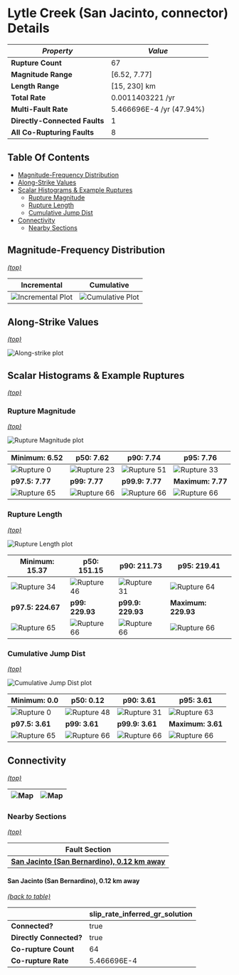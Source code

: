 # Lytle Creek (San Jacinto, connector) Details

| _Property_ | _Value_ |
|-----|-----|
| **Rupture Count** | 67 |
| **Magnitude Range** | [6.52, 7.77] |
| **Length Range** | [15, 230] km |
| **Total Rate** | 0.0011403221 /yr |
| **Multi-Fault Rate** | 5.466696E-4 /yr (47.94%) |
| **Directly-Connected Faults** | 1 |
| **All Co-Rupturing Faults** | 8 |

## Table Of Contents
* [Magnitude-Frequency Distribution](#magnitude-frequency-distribution)
* [Along-Strike Values](#along-strike-values)
* [Scalar Histograms & Example Ruptures](#scalar-histograms--example-ruptures)
  * [Rupture Magnitude](#rupture-magnitude)
  * [Rupture Length](#rupture-length)
  * [Cumulative Jump Dist](#cumulative-jump-dist)
* [Connectivity](#connectivity)
  * [Nearby Sections](#nearby-sections)

## Magnitude-Frequency Distribution
_[(top)](#table-of-contents)_

| Incremental | Cumulative |
|-----|-----|
| ![Incremental Plot](resources/sect_mfd.png) | ![Cumulative Plot](resources/sect_mfd_cumulative.png) |

## Along-Strike Values
_[(top)](#table-of-contents)_

![Along-strike plot](resources/sect_along_strike.png)

## Scalar Histograms & Example Ruptures
_[(top)](#table-of-contents)_

### Rupture Magnitude
_[(top)](#table-of-contents)_

![Rupture Magnitude plot](resources/hist_MAG.png)

| **Minimum: 6.52** | **p50: 7.62** | **p90: 7.74** | **p95: 7.76** |
|-----|-----|-----|-----|
| ![Rupture 0](resources/rupture_0.png) | ![Rupture 23](resources/rupture_23.png) | ![Rupture 51](resources/rupture_51.png) | ![Rupture 33](resources/rupture_33.png) |
| **p97.5: 7.77** | **p99: 7.77** | **p99.9: 7.77** | **Maximum: 7.77** |
| ![Rupture 65](resources/rupture_65.png) | ![Rupture 66](resources/rupture_66.png) | ![Rupture 66](resources/rupture_66.png) | ![Rupture 66](resources/rupture_66.png) |

### Rupture Length
_[(top)](#table-of-contents)_

![Rupture Length plot](resources/hist_LENGTH.png)

| **Minimum: 15.37** | **p50: 151.15** | **p90: 211.73** | **p95: 219.41** |
|-----|-----|-----|-----|
| ![Rupture 34](resources/rupture_34.png) | ![Rupture 46](resources/rupture_46.png) | ![Rupture 31](resources/rupture_31.png) | ![Rupture 64](resources/rupture_64.png) |
| **p97.5: 224.67** | **p99: 229.93** | **p99.9: 229.93** | **Maximum: 229.93** |
| ![Rupture 65](resources/rupture_65.png) | ![Rupture 66](resources/rupture_66.png) | ![Rupture 66](resources/rupture_66.png) | ![Rupture 66](resources/rupture_66.png) |

### Cumulative Jump Dist
_[(top)](#table-of-contents)_

![Cumulative Jump Dist plot](resources/hist_CUM_JUMP_DIST.png)

| **Minimum: 0.0** | **p50: 0.12** | **p90: 3.61** | **p95: 3.61** |
|-----|-----|-----|-----|
| ![Rupture 0](resources/rupture_0.png) | ![Rupture 48](resources/rupture_48.png) | ![Rupture 31](resources/rupture_31.png) | ![Rupture 63](resources/rupture_63.png) |
| **p97.5: 3.61** | **p99: 3.61** | **p99.9: 3.61** | **Maximum: 3.61** |
| ![Rupture 65](resources/rupture_65.png) | ![Rupture 66](resources/rupture_66.png) | ![Rupture 66](resources/rupture_66.png) | ![Rupture 66](resources/rupture_66.png) |


## Connectivity
_[(top)](#table-of-contents)_

| ![Map](resources/corupture_count.png) | ![Map](resources/corupture_rate.png) |
|-----|-----|

### Nearby Sections
_[(top)](#table-of-contents)_

| Fault Section |
|-----|
| [**San Jacinto (San Bernardino), 0.12 km away**](#san-jacinto-san-bernardino-012-km-away) |

#### San Jacinto (San Bernardino), 0.12 km away
[_(back to table)_](#nearby-sections)

|  | slip_rate_inferred_gr_solution |
|-----|-----|
| **Connected?** | true |
| **Directly Connected?** | true |
| **Co-rupture Count** | 64 |
| **Co-rupture Rate** | 5.466696E-4 |
